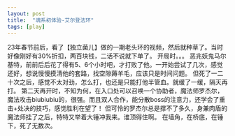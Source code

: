 ```yaml
---
layout: post
title:  "魂系初体验-艾尔登法环"
tags: [play]
---
```



23年春节前后，看了【独立菌儿】做的一期老头环的视频，然后就种草了。当时好像刚好有30%折扣，两百块钱，二话不说就下单了。
开局时。。。
恶兆妖鬼马尔基特，前前后后花了得有5、6个小时吧，才打败了他。一开始尝试了几次，感觉还好，想说慢慢摸清他的套路，找空隙薅羊毛，应该只是时间问题。
但死了一二十次之后，感觉不太对劲，怎么打，也还是只能打他半管血。就缓了一缓，隔天再打。
第二天再开时，不知为何，在入口处可以召唤一个协助者，魔法师罗杰尔，魔法攻击biubiubiu的，很强。而且双人合作，能分散boss的注意力，还学会了重击+处决的技巧，感觉胜利在望了！
但可怜的罗杰尔总是撑不了多久，身兼肉盾的魔法师挂了之后，特特又举着大锤冲我来。谁顶得住啊。
在墙角，在桥底，在锤下，死了无数次。



